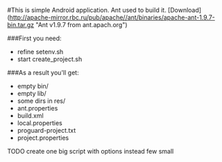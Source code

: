 #This is simple Android application. 
Ant used to build it. [Download] (http://apache-mirror.rbc.ru/pub/apache//ant/binaries/apache-ant-1.9.7-bin.tar.gz "Ant v1.9.7 from ant.apach.org")

###First you need:
* refine setenv.sh
* start create_project.sh

###As a result you'll get:
* empty bin/
* empty lib/
* some dirs in res/
* ant.properties
* build.xml
* local.properties
* proguard-project.txt
* project.properties

TODO create one big script with options instead few small
